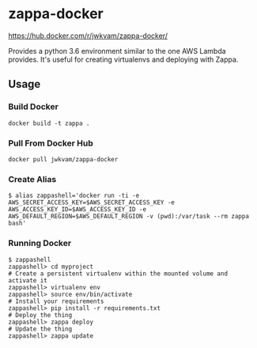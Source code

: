 # zappa-docker

https://hub.docker.com/r/jwkvam/zappa-docker/

Provides a python 3.6 environment similar to the one AWS Lambda provides.
It's useful for creating virtualenvs and deploying with Zappa.

## Usage

### Build Docker
```
docker build -t zappa .
```

### Pull From Docker Hub
```
docker pull jwkvam/zappa-docker
```

### Create Alias
```
$ alias zappashell='docker run -ti -e AWS_SECRET_ACCESS_KEY=$AWS_SECRET_ACCESS_KEY -e AWS_ACCESS_KEY_ID=$AWS_ACCESS_KEY_ID -e AWS_DEFAULT_REGION=$AWS_DEFAULT_REGION -v (pwd):/var/task --rm zappa bash'
```

### Running Docker
```
$ zappashell
zappashell> cd myproject
# Create a persistent virtualenv within the mounted volume and activate it
zappashell> virtualenv env
zappashell> source env/bin/activate
# Install your requirements
zappashell> pip install -r requirements.txt
# Deploy the thing
zappashell> zappa deploy
# Update the thing
zappashell> zappa update
```
